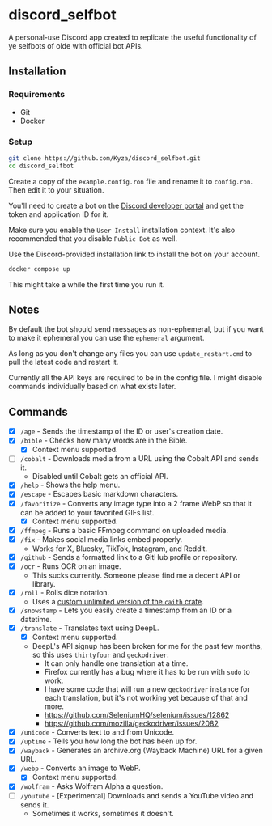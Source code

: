 # discord_selfbot

A personal-use Discord app created to replicate the useful functionality of ye selfbots of olde with official bot APIs.

## Installation

### Requirements

- Git
- Docker

### Setup

```sh
git clone https://github.com/Kyza/discord_selfbot.git
cd discord_selfbot
```

Create a copy of the `example.config.ron` file and rename it to `config.ron`. Then edit it to your situation.

You'll need to create a bot on the [Discord developer portal](https://discord.com/developers/applications) and get the token and application ID for it.

Make sure you enable the `User Install` installation context. It's also recommended that you disable `Public Bot` as well.

Use the Discord-provided installation link to install the bot on your account.

```sh
docker compose up
```

This might take a while the first time you run it.

## Notes

By default the bot should send messages as non-ephemeral, but if you want to make it ephemeral you can use the `ephemeral` argument.

As long as you don't change any files you can use `update_restart.cmd` to pull the latest code and restart it.

Currently all the API keys are required to be in the config file. I might disable commands individually based on what exists later.

## Commands

- [x] `/age` - Sends the timestamp of the ID or user's creation date.
- [x] `/bible` - Checks how many words are in the Bible.
   - [x] Context menu supported.
- [ ] `/cobalt` - Downloads media from a URL using the Cobalt API and sends it.
   - Disabled until Cobalt gets an official API.
- [x] `/help` - Shows the help menu.
- [x] `/escape` - Escapes basic markdown characters.
- [x] `/favoritize` - Converts any image type into a 2 frame WebP so that it can be added to your favorited GIFs list.
   - [x] Context menu supported.
- [x] `/ffmpeg` - Runs a basic FFmpeg command on uploaded media.
- [x] `/fix` - Makes social media links embed properly.
   - Works for X, Bluesky, TikTok, Instagram, and Reddit.
- [x] `/github` - Sends a formatted link to a GitHub profile or repository.
- [x] `/ocr` - Runs OCR on an image.
   - This sucks currently. Someone please find me a decent API or library.
- [x] `/roll` - Rolls dice notation.
   - Uses a [custom unlimited version of the `caith` crate](https://github.com/Kyza/caith/commit/a05c6a3954ab3f42d4ce08d8de18fe5a2fae18b6).
- [x] `/snowstamp` - Lets you easily create a timestamp from an ID or a datetime.
- [x] `/translate` - Translates text using DeepL.
   - [x] Context menu supported.
   - DeepL's API signup has been broken for me for the past few months, so this uses `thirtyfour` and `geckodriver`.
      - It can only handle one translation at a time.
      - Firefox currently has a bug where it has to be run with `sudo` to work.
      - I have some code that will run a new `geckodriver` instance for each translation, but it's not working yet because of that and more.
      - https://github.com/SeleniumHQ/selenium/issues/12862
      - https://github.com/mozilla/geckodriver/issues/2082
- [x] `/unicode` - Converts text to and from Unicode.
- [x] `/uptime` - Tells you how long the bot has been up for.
- [x] `/wayback` - Generates an archive.org (Wayback Machine) URL for a given URL.
- [x] `/webp` - Converts an image to WebP.
   - [x] Context menu supported.
- [x] `/wolfram` - Asks Wolfram Alpha a question.
- [ ] `/youtube` - [Experimental] Downloads and sends a YouTube video and sends it.
   - Sometimes it works, sometimes it doesn't.
